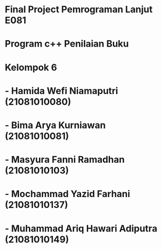 # Final Project Pemrograman Lanjut E081
# Program c++ Penilaian Buku
# Kelompok 6
# - Hamida Wefi Niamaputri (21081010080)
# - Bima Arya Kurniawan (21081010081)
# - Masyura Fanni Ramadhan (21081010103)
# - Mochammad Yazid Farhani (21081010137)
# - Muhammad Ariq Hawari Adiputra (21081010149)

